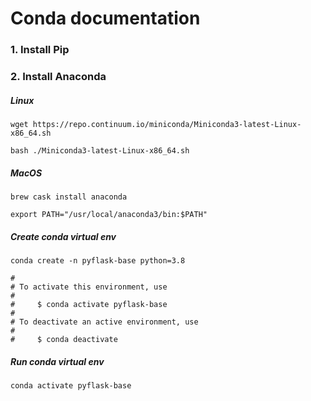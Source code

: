 # Conda documentation

### 1. Install Pip
### 2. Install Anaconda
##### Linux
`wget https://repo.continuum.io/miniconda/Miniconda3-latest-Linux-x86_64.sh`

`bash ./Miniconda3-latest-Linux-x86_64.sh`

##### MacOS
`brew cask install anaconda`

`export PATH="/usr/local/anaconda3/bin:$PATH"`

##### Create conda virtual env
`conda create -n pyflask-base python=3.8`

```
#
# To activate this environment, use
#
#     $ conda activate pyflask-base
#
# To deactivate an active environment, use
#
#     $ conda deactivate
```

##### Run conda virtual env
`conda activate pyflask-base`


